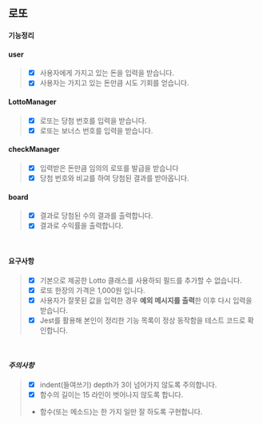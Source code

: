 ## 로또

#### 기능정리
#### user
>- [x] 사용자에게 가지고 있는 돈을 입력을 받습니다.
>- [x] 사용자는 가지고 있는 돈만큼 시도 기회를 얻습니다.
#### LottoManager
>- [x] 로또는 당첨 번호를 입력을 받습니다.
>- [x] 로또는 보너스 번호를 입력을 받습니다.
#### checkManager
>- [x] 입력받은 돈만큼 임의의 로또를 발급을 받습니다
>- [x] 당첨 번호와 비교를 하여 당첨된 결과를 받아옵니다.
#### board
>- [x] 결과로 당첨된 수의 결과를 출력합니다.
>- [x] 결과로 수익률을 출력합니다.

<br>

#### 요구사항
>- [x] 기본으로 제공한 Lotto 클래스를 사용하되 필드를 추가할 수 없습니다.
>- [x] 로또 한장의 가격은 1,000원 입니다.
>- [x] 사용자가 잘못된 값을 입력한 경우 **예외 메시지를 출력**한 이후 다시 입력을 받습니다.
>- [x] Jest를 활용해 본인이 정리한 기능 목록이 정상 동작함을 테스트 코드로 확인합니다.

<br>

#### ***주의사항***
>- [x] indent(들여쓰기) depth가 3이 넘어가지 않도록 주의합니다.
>- [x] 함수의 길이는 15 라인이 벗어나지 않도록 합니다.
>  - 함수(또는 메소드)는 한 가지 일만 잘 하도록 구현합니다.
